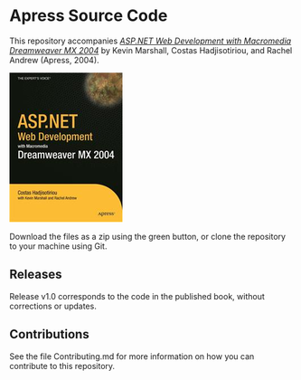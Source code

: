 # Apress Source Code

This repository accompanies [*ASP.NET Web Development with Macromedia Dreamweaver MX 2004*](http://www.apress.com/9781590593486) by Kevin Marshall, Costas Hadjisotiriou, and Rachel Andrew (Apress, 2004).

![Cover image](9781590593486.jpg)

Download the files as a zip using the green button, or clone the repository to your machine using Git.

## Releases

Release v1.0 corresponds to the code in the published book, without corrections or updates.

## Contributions

See the file Contributing.md for more information on how you can contribute to this repository.
